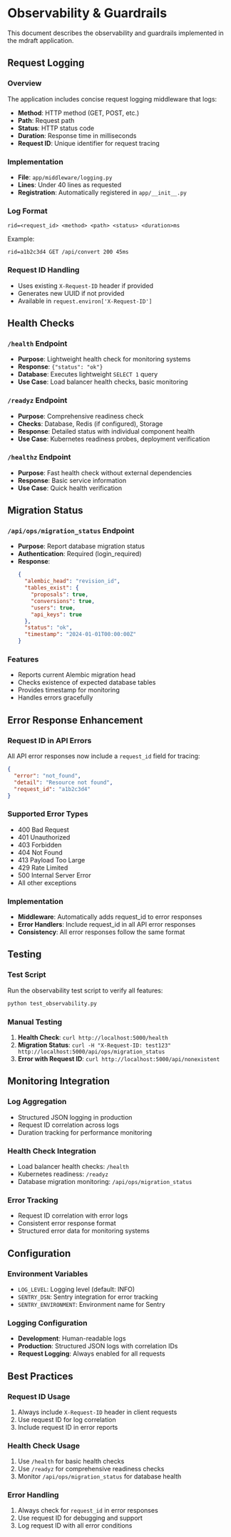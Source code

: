 # Observability & Guardrails

This document describes the observability and guardrails implemented in the mdraft application.

## Request Logging

### Overview
The application includes concise request logging middleware that logs:
- **Method**: HTTP method (GET, POST, etc.)
- **Path**: Request path
- **Status**: HTTP status code
- **Duration**: Response time in milliseconds
- **Request ID**: Unique identifier for request tracing

### Implementation
- **File**: `app/middleware/logging.py`
- **Lines**: Under 40 lines as requested
- **Registration**: Automatically registered in `app/__init__.py`

### Log Format
```
rid=<request_id> <method> <path> <status> <duration>ms
```

Example:
```
rid=a1b2c3d4 GET /api/convert 200 45ms
```

### Request ID Handling
- Uses existing `X-Request-ID` header if provided
- Generates new UUID if not provided
- Available in `request.environ['X-Request-ID']`

## Health Checks

### `/health` Endpoint
- **Purpose**: Lightweight health check for monitoring systems
- **Response**: `{"status": "ok"}`
- **Database**: Executes lightweight `SELECT 1` query
- **Use Case**: Load balancer health checks, basic monitoring

### `/readyz` Endpoint
- **Purpose**: Comprehensive readiness check
- **Checks**: Database, Redis (if configured), Storage
- **Response**: Detailed status with individual component health
- **Use Case**: Kubernetes readiness probes, deployment verification

### `/healthz` Endpoint
- **Purpose**: Fast health check without external dependencies
- **Response**: Basic service information
- **Use Case**: Quick health verification

## Migration Status

### `/api/ops/migration_status` Endpoint
- **Purpose**: Report database migration status
- **Authentication**: Required (login_required)
- **Response**:
  ```json
  {
    "alembic_head": "revision_id",
    "tables_exist": {
      "proposals": true,
      "conversions": true,
      "users": true,
      "api_keys": true
    },
    "status": "ok",
    "timestamp": "2024-01-01T00:00:00Z"
  }
  ```

### Features
- Reports current Alembic migration head
- Checks existence of expected database tables
- Provides timestamp for monitoring
- Handles errors gracefully

## Error Response Enhancement

### Request ID in API Errors
All API error responses now include a `request_id` field for tracing:

```json
{
  "error": "not_found",
  "detail": "Resource not found",
  "request_id": "a1b2c3d4"
}
```

### Supported Error Types
- 400 Bad Request
- 401 Unauthorized
- 403 Forbidden
- 404 Not Found
- 413 Payload Too Large
- 429 Rate Limited
- 500 Internal Server Error
- All other exceptions

### Implementation
- **Middleware**: Automatically adds request_id to error responses
- **Error Handlers**: Include request_id in all API error responses
- **Consistency**: All error responses follow the same format

## Testing

### Test Script
Run the observability test script to verify all features:

```bash
python test_observability.py
```

### Manual Testing
1. **Health Check**: `curl http://localhost:5000/health`
2. **Migration Status**: `curl -H "X-Request-ID: test123" http://localhost:5000/api/ops/migration_status`
3. **Error with Request ID**: `curl http://localhost:5000/api/nonexistent`

## Monitoring Integration

### Log Aggregation
- Structured JSON logging in production
- Request ID correlation across logs
- Duration tracking for performance monitoring

### Health Check Integration
- Load balancer health checks: `/health`
- Kubernetes readiness: `/readyz`
- Database migration monitoring: `/api/ops/migration_status`

### Error Tracking
- Request ID correlation with error logs
- Consistent error response format
- Structured error data for monitoring systems

## Configuration

### Environment Variables
- `LOG_LEVEL`: Logging level (default: INFO)
- `SENTRY_DSN`: Sentry integration for error tracking
- `SENTRY_ENVIRONMENT`: Environment name for Sentry

### Logging Configuration
- **Development**: Human-readable logs
- **Production**: Structured JSON logs with correlation IDs
- **Request Logging**: Always enabled for all requests

## Best Practices

### Request ID Usage
1. Always include `X-Request-ID` header in client requests
2. Use request ID for log correlation
3. Include request ID in error reports

### Health Check Usage
1. Use `/health` for basic health checks
2. Use `/readyz` for comprehensive readiness checks
3. Monitor `/api/ops/migration_status` for database health

### Error Handling
1. Always check for `request_id` in error responses
2. Use request ID for debugging and support
3. Log request ID with all error conditions
